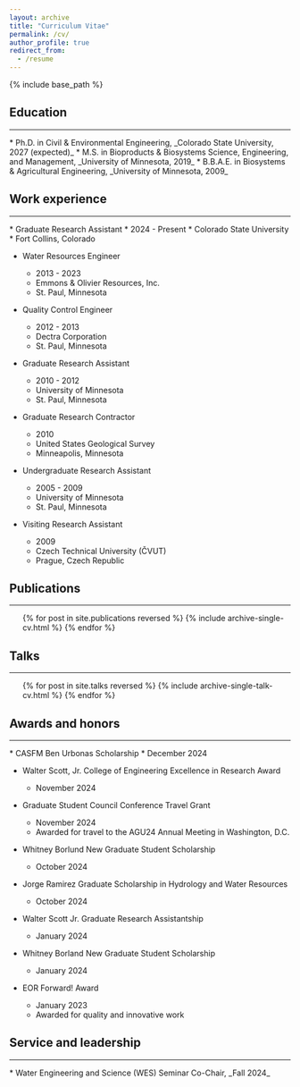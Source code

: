 ```yaml
---
layout: archive
title: "Curriculum Vitae"
permalink: /cv/
author_profile: true
redirect_from:
  - /resume
---
```


{% include base_path %}

<h2>Education</h2><hr />
* Ph.D. in Civil & Environmental Engineering, _Colorado State University, 2027 (expected)_
* M.S. in Bioproducts & Biosystems Science, Engineering, and Management, _University of Minnesota, 2019_
* B.B.A.E. in Biosystems & Agricultural Engineering, _University of Minnesota, 2009_

<h2>Work experience</h2><hr />
* Graduate Research Assistant
  * 2024 - Present
  * Colorado State University
  * Fort Collins, Colorado

* Water Resources Engineer
  * 2013 - 2023
  * Emmons & Olivier Resources, Inc.
  * St. Paul, Minnesota

* Quality Control Engineer
  * 2012 - 2013
  * Dectra Corporation
  * St. Paul, Minnesota

* Graduate Research Assistant
  * 2010 - 2012
  * University of Minnesota
  * St. Paul, Minnesota

* Graduate Research Contractor
  * 2010
  * United States Geological Survey
  * Minneapolis, Minnesota

* Undergraduate Research Assistant
  * 2005 - 2009
  * University of Minnesota
  * St. Paul, Minnesota

* Visiting Research Assistant
  * 2009
  * Czech Technical University (ČVUT)
  * Prague, Czech Republic

<!--
<h2>Skills</h2><hr />
* Skill 1
* Skill 2
  * Sub-skill 2.1
  * Sub-skill 2.2
  * Sub-skill 2.3
* Skill 3
-->

<h2>Publications</h2><hr />
  <ul>{% for post in site.publications reversed %}
    {% include archive-single-cv.html %}
  {% endfor %}</ul>
  
<h2>Talks</h2><hr />
  <ul>{% for post in site.talks reversed %}
    {% include archive-single-talk-cv.html  %}
  {% endfor %}</ul>
  
<!--
<h2>Teaching</h2><hr />
  <ul>{% for post in site.teaching reversed %}
    {% include archive-single-cv.html %}
  {% endfor %}</ul>
-->

<h2>Awards and honors</h2><hr />
* CASFM Ben Urbonas Scholarship
  * December 2024

* Walter Scott, Jr. College of Engineering Excellence in Research Award
  * November 2024

* Graduate Student Council Conference Travel Grant
  * November 2024
  * Awarded for travel to the AGU24 Annual Meeting in Washington, D.C.

* Whitney Borlund New Graduate Student Scholarship
  * October 2024

* Jorge Ramirez Graduate Scholarship in Hydrology and Water Resources
  * October 2024

* Walter Scott Jr. Graduate Research Assistantship
  * January 2024

* Whitney Borland New Graduate Student Scholarship
  * January 2024

* EOR Forward! Award
  * January 2023
  * Awarded for quality and innovative work

<h2>Service and leadership</h2><hr />
* Water Engineering and Science (WES) Seminar Co-Chair, _Fall 2024_
